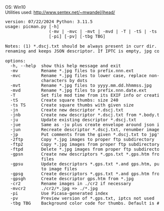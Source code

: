 OS:             Win10
<br>
Utilities used: http://www.sentex.net/~mwandel/jhead/
<pre>
version: 07/22/2024 Python: 3.11.5
usage: picman.py [-h]
                 (-mv | -mvc | -mvt | -mvd | -T | -tS | -ts TS | -jn | -jnb | -ju | -jue | -jun | -jp | -2ftp | -ftp2 | -ftpd | -gpsn | -gpsu | -gpsg | -gpsgh | -cr2 | -mvcr2)
                 [-pi] [-pv] [-tbg TBG]

Notes: (1) *.dscj.txt should be always present in curr dir. It is used for jpg
renaming and keeps JSON descriptor. If IPTC is empty, jpg comment is used.

options:
  -h, --help  show this help message and exit
  -mv         Rename *.jpg files to prefix.nnn.ext
  -mvc        Rename *.jpg files to lower case, replace non-alphanum
              characters by dots
  -mvt        Rename *.jpg files to yyyy.mm.dd.hhmmss.jpg
  -mvd        Rename *.jpg files to prefix.nnn.date.ext
  -T          Set file mod time from its EXIF info or creation time if no EXIF
  -tS         Create square thumbs: size 240
  -ts TS      Create square thumbs with given size
  -jn         Create new descriptor *.dscj.txt
  -jnb        Create new descriptor *.dscj.txt from *.body.txt
  -ju         Update existing descriptor *.dscj.txt
  -jue        Same as -ju plus create envelope around json in *.dscj.txt
  -jun        Recreate descriptor *.dscj.txt, renumber images
  -jp         Put comments from the given *.dscj.txt to jpg's
  -2ftp       Copy *.jpg images to proper ftp subdirectory
  -ftp2       Copy *.jpg images from proper ftp subdirectory
  -ftpd       Delete *.jpg images from proper ftp subdirectory
  -gpsn       Create new descriptors *.gps.txt *.gps.htm from Android *.csv
              files
  -gpsu       Update descriptors *.gps.txt *.and gps.htm, put *.gps.txt info
              to image files
  -gpsg       Create descriptors *.gps.txt *.and gps.htm from *.jpg
  -gpsgh      Create descriptor gps.htm from *.jpg
  -cr2        Rename images in ./cr2 if necessary
  -mvcr2      ./cr2/*.jpg => ./*.jpg
  -pi         Use Picasa-generated index
  -pv         Preview version of *.gps.txt, iptcs not used
  -tbg TBG    Background color code for thumbs. Default is #c0c0c0
  </pre>
